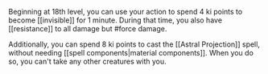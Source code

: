 Beginning at 18th level, you can use your action to spend 4 ki points to become [[invisible]] for 1 minute. During that time, you also have [[resistance]] to all damage but #force damage.

Additionally, you can spend 8 ki points to cast the [[Astral Projection]] spell, without needing [[spell components|material components]]. When you do so, you can't take any other creatures with you.
